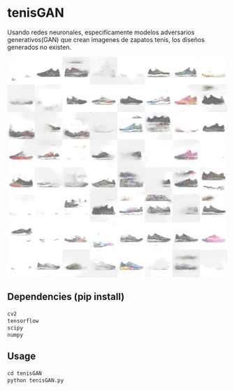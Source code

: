 # tenisGAN

Usando redes neuronales, especificamente modelos adversarios generativos(GAN) que crean imagenes de zapatos tenis, los diseños generados no existen. 

![](epoch2000.jpeg)

## Dependencies (pip install) 
```
cv2
tensorflow
scipy
numpy
```
## Usage
```
cd tenisGAN
python tenisGAN.py
```
